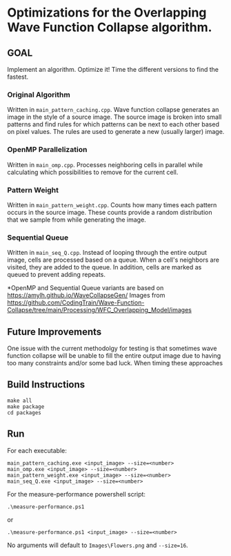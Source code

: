 # Optimizations for the Overlapping Wave Function Collapse algorithm.

## GOAL
Implement an algorithm. Optimize it! Time the different versions to find the fastest.

### Original Algorithm
Written in ```main_pattern_caching.cpp```.
Wave function collapse generates an image in the style of a source image. The source image is broken into small patterns and find rules for which patterns can be next to each other based on pixel values. The rules are used to generate a new (usually larger) image.

### OpenMP Parallelization
Written in ```main_omp.cpp```.
Processes neighboring cells in parallel while calculating which possibilities to remove for the current cell.

### Pattern Weight
Written in ```main_pattern_weight.cpp```.
Counts how many times each pattern occurs in the source image. These counts provide a random distribution that we sample from while generating the image.

### Sequential Queue
Written in ```main_seq_Q.cpp```.
Instead of looping through the entire output image, cells are processed based on a queue. When a cell's neighbors are visited, they are added to the queue. In addition, cells are marked as queued to prevent adding repeats.

*OpenMP and Sequential Queue variants are based on https://amylh.github.io/WaveCollapseGen/
Images from https://github.com/CodingTrain/Wave-Function-Collapse/tree/main/Processing/WFC_Overlapping_Model/images

## Future Improvements
One issue with the current methodolgy for testing is that sometimes wave function collapse will be unable to fill the entire output image due to having too many constraints and/or some bad luck. When timing these approaches

## Build Instructions
```
make all
make package
cd packages
```

## Run
For each executable:
```
main_pattern_caching.exe <input_image> --size=<number>
main_omp.exe <input_image> --size=<number>
main_pattern_weight.exe <input_image> --size=<number>
main_seq_Q.exe <input_image> --size=<number>
```

For the measure-performance powershell script:
```
.\measure-performance.ps1
```
or
```
.\measure-performance.ps1 <input_image> --size=<number>
```
No arguments will default to ```Images\Flowers.png``` and ```--size=16```.

